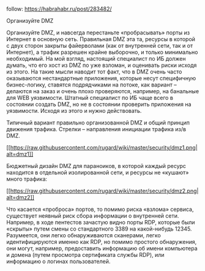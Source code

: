 follow: https://habrahabr.ru/post/283482/

Организуйте DMZ

Организуйте DMZ, и навсегда перестаньте «пробрасывать» порты из Интернет в основную сеть. Правильная DMZ эта та, ресурсы в которой с двух сторон закрыты файерволами (как от внутренней сети, так и от Интернет), а трафик разрешен крайне выборочно, и только минимально необходимый. На мой взгляд, настоящий специалист по ИБ должен думать, что его хост из DMZ по уже взломан, и оценивать риски исходя из этого. На такие мысли наводит тот факт, что в DMZ очень часто оказываются нестандартные приложения, которые несут специфичную бизнес-логику, ставятся подрядчиками на потоке, как вариант – делаются на заказ и очень плохо проверяются, например, на банальные для WEB уязвимости. Штатный специалист по ИБ чаще всего в состоянии создать DMZ, но не в состоянии проверить приложения на уязвимости. Исходя из этого и нужно действовать.

Типичный вариант правильно организованной DMZ и общий принцип движения трафика. Стрелки – направления инициации трафика из/в DMZ. 

[[https://raw.githubusercontent.com/rugard/wiki/master/security/dmz1.png|alt=dmz1]]

Бюджетный дизайн DMZ для параноиков, в которой каждый ресурс находится в отдельной изолированной сети, и ресурсы не «кушают» много трафика:

[[https://raw.githubusercontent.com/rugard/wiki/master/security/dmz2.png|alt=dmz2]]

Что касается «проброса» портов, то помимо риска «взлома» сервиса, существует неявный риск сбора информации о внутренней сети. Например, в ходе пентестов зачастую видно порты RDP, которые были «скрыты» путем смены со стандартного 3389 на какой-нибудь 12345. Разумеется, они легко обнаруживаются сканерами, легко идентифицируются именно как RDP, но помимо простого обнаружения, они могут, например, предоставить информацию об имени компьютера и домена (путем просмотра сертификата службы RDP), или информацию о логинах пользователей.
